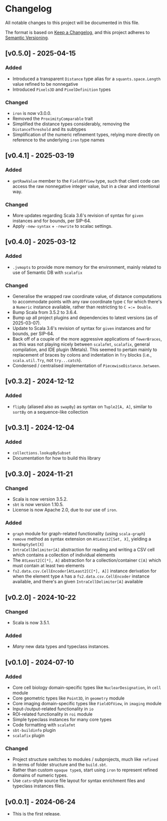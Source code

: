 # Changelog
All notable changes to this project will be documented in this file.

The format is based on [Keep a Changelog](https://keepachangelog.com/en/1.1.0/),
and this project adheres to [Semantic Versioning](https://semver.org/spec/v2.0.0.html).

## [v0.5.0] - 2025-04-15

### Added
* Introduced a transparent `Distance` type alias for a `squants.space.Length` value refined to be nonnegative
* Introduced `Pixels3D` and `PixelDefinition` types

### Changed
* `iron` is now v3.0.0.
* Removed the `ProximityComparable` trait
* Simplified the distance types considerably, removing the `DistanceThreshold` and its subtypes
* Simplification of the numeric refinement types, relying more directly on reference to the underlying `iron` type names

## [v0.4.1] - 2025-03-19

### Added
* `getRawValue` member to the `FieldOfView` type, such that client code can access the raw nonnegative integer value, but in a clear and intentional way.

### Changed
* More updates regarding Scala 3.6's revision of syntax for `given` instances and for bounds, per SIP-64.
* Apply `-new-syntax` + `-rewrite` to scalac settings.

## [v0.4.0] - 2025-03-12

### Added
* `.jvmopts` to provide more memory for the environment, mainly related to use of Semantic DB with `scalafix`

### Changed
* Generalise the wrapped raw coordinate value, of distance computations to accommodate points with any raw coordinate type `C` for which there's a `Numeric` instance available, rather than restricting to `C =:= Double`.
* Bump Scala from 3.5.2 to 3.6.4.
* Bump up all project plugins and dependencies to latest versions (as of 2025-03-07).
* Update to Scala 3.6's revision of syntax for `given` instances and for bounds, per SIP-64.
* Back off of a couple of the more aggressive applications of `fewerBraces`, as this was not playing nicely between `scalafmt`, `scalafix`, general compilation, and IDE plugin (Metals). 
This seemed to pertain mainly to replacement of braces by colons and indentation in `Try` blocks (i.e., `scala.util.Try`, not `try...catch`).
* Condensed / centralised implementation of `PiecewiseDistance.between`.

## [v0.3.2] - 2024-12-12

### Added
* `flipBy` (aliased also as `swapBy`) as syntax on `Tuple2[A, A]`, similar to `sortBy` on a sequence-like collection

## [v0.3.1] - 2024-12-04

### Added
* `collections.lookupBySubset`
* Documentation for how to build this library

## [v0.3.0] - 2024-11-21

### Changed
* Scala is now version 3.5.2.
* `sbt` is now version 1.10.5.
* License is now Apache 2.0, due to our use of `iron`.

### Added
* `graph` module for graph-related functionality (using `scala-graph`)
* `remove` method as syntax extension on `AtLeast2[Set, X]`, yielding a `NonEmptySet[X]`
* `IntraCellDelimiter[A]` abstraction for reading and writing a CSV cell which contains a collection of individual elements
* The `AtLeast2[C[*], A]` abstraction for a collection/container `C[A]` which must contain at least two elements
* `fs2.data.csv.CellEncoder[AtLeast2[C[*], A]]` instance derivation for when the element type `A` has a `fs2.data.csv.CellEncoder` instance available, and there's an given `IntraCellDelimiter[A]` available

## [v0.2.0] - 2024-10-22

### Changed
* Scala is now 3.5.1.

### Added
* _Many_ new data types and typeclass instances.

## [v0.1.0] - 2024-07-10

### Added
* Core cell biology domain-specific types like `NuclearDesignation`, in `cell` module
* Core geometric types like `Point3D`, in `geometry` module
* Core imaging domain-specific types like `FieldOfView`, in `imaging` module
* Input-/output-related functionality in `io`
* ROI-related functionality in `roi` module
* Simple typeclass instances for many core types
* Code formatting with `scalafmt`
* `sbt-buildinfo` plugin
* `scalafix` plugin

### Changed
* Project structure switches to modules / subprojects, much like `refined` in terms of folder structure and the `build.sbt`.
* Rather than custom `opaque type`s, start using `iron` to represent refined domains of numeric types.
* Use `cats`-style source file layout for syntax enrichment files and typeclass instances files.

## [v0.0.1] - 2024-06-24
* This is the first release.
